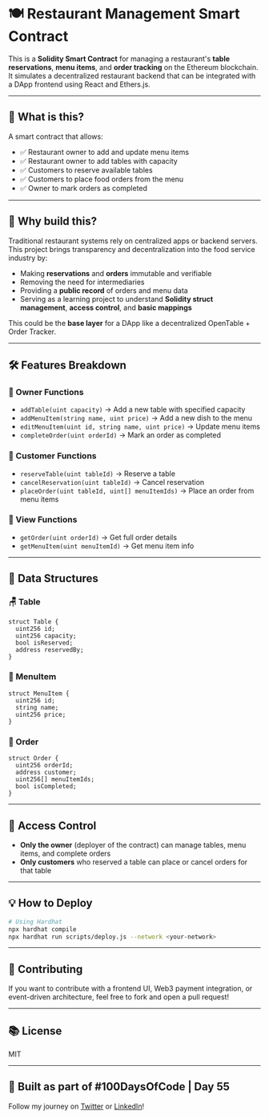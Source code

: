 # 🍽️ Restaurant Management Smart Contract 

This is a **Solidity Smart Contract** for managing a restaurant's **table reservations**, **menu items**, and **order tracking** on the Ethereum blockchain. It simulates a decentralized restaurant backend that can be integrated with a DApp frontend using React and Ethers.js.

---

## 📌 What is this?

A smart contract that allows:

- ✅ Restaurant owner to add and update menu items  
- ✅ Restaurant owner to add tables with capacity  
- ✅ Customers to reserve available tables  
- ✅ Customers to place food orders from the menu  
- ✅ Owner to mark orders as completed  

---

## 🎯 Why build this?

Traditional restaurant systems rely on centralized apps or backend servers. This project brings transparency and decentralization into the food service industry by:

- Making **reservations** and **orders** immutable and verifiable  
- Removing the need for intermediaries  
- Providing a **public record** of orders and menu data  
- Serving as a learning project to understand **Solidity struct management**, **access control**, and **basic mappings**

This could be the **base layer** for a DApp like a decentralized OpenTable + Order Tracker.

---

## 🛠️ Features Breakdown

### 👑 Owner Functions
- `addTable(uint capacity)` → Add a new table with specified capacity  
- `addMenuItem(string name, uint price)` → Add a new dish to the menu  
- `editMenuItem(uint id, string name, uint price)` → Update menu items  
- `completeOrder(uint orderId)` → Mark an order as completed  

### 🙋 Customer Functions
- `reserveTable(uint tableId)` → Reserve a table  
- `cancelReservation(uint tableId)` → Cancel reservation  
- `placeOrder(uint tableId, uint[] menuItemIds)` → Place an order from menu items  

### 📖 View Functions
- `getOrder(uint orderId)` → Get full order details  
- `getMenuItem(uint menuItemId)` → Get menu item info  

---

## 🧱 Data Structures

### 🪑 Table
```solidity
struct Table {
  uint256 id;
  uint256 capacity;
  bool isReserved;
  address reservedBy;
}
```

### 🍝 MenuItem
```solidity
struct MenuItem {
  uint256 id;
  string name;
  uint256 price;
}
```

### 🧾 Order
```solidity
struct Order {
  uint256 orderId;
  address customer;
  uint256[] menuItemIds;
  bool isCompleted;
}
```

---

## 🔐 Access Control

- **Only the owner** (deployer of the contract) can manage tables, menu items, and complete orders  
- **Only customers** who reserved a table can place or cancel orders for that table  

---


## 💡 How to Deploy

```bash
# Using Hardhat
npx hardhat compile
npx hardhat run scripts/deploy.js --network <your-network>
```

---

## 🤝 Contributing

If you want to contribute with a frontend UI, Web3 payment integration, or event-driven architecture, feel free to fork and open a pull request!

---

## 📚 License

MIT

---

## 🙌 Built as part of #100DaysOfCode | Day 55  
Follow my journey on [Twitter](https://x.com/MrinalS74850173) or [LinkedIn](https://www.linkedin.com/in/mrinal-singh-43a9661a0/)!
